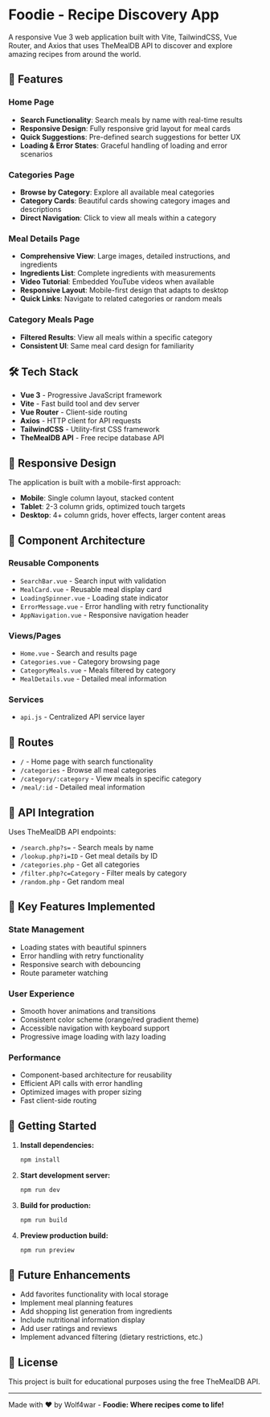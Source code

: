 # Foodie - Recipe Discovery App

A responsive Vue 3 web application built with Vite, TailwindCSS, Vue Router, and Axios that uses TheMealDB API to discover and explore amazing recipes from around the world.

## 🚀 Features

### Home Page
- **Search Functionality**: Search meals by name with real-time results
- **Responsive Design**: Fully responsive grid layout for meal cards
- **Quick Suggestions**: Pre-defined search suggestions for better UX
- **Loading & Error States**: Graceful handling of loading and error scenarios

### Categories Page  
- **Browse by Category**: Explore all available meal categories
- **Category Cards**: Beautiful cards showing category images and descriptions
- **Direct Navigation**: Click to view all meals within a category

### Meal Details Page
- **Comprehensive View**: Large images, detailed instructions, and ingredients
- **Ingredients List**: Complete ingredients with measurements
- **Video Tutorial**: Embedded YouTube videos when available
- **Responsive Layout**: Mobile-first design that adapts to desktop
- **Quick Links**: Navigate to related categories or random meals

### Category Meals Page
- **Filtered Results**: View all meals within a specific category
- **Consistent UI**: Same meal card design for familiarity

## 🛠️ Tech Stack

- **Vue 3** - Progressive JavaScript framework
- **Vite** - Fast build tool and dev server
- **Vue Router** - Client-side routing
- **Axios** - HTTP client for API requests  
- **TailwindCSS** - Utility-first CSS framework
- **TheMealDB API** - Free recipe database API

## 📱 Responsive Design

The application is built with a mobile-first approach:
- **Mobile**: Single column layout, stacked content
- **Tablet**: 2-3 column grids, optimized touch targets
- **Desktop**: 4+ column grids, hover effects, larger content areas

## 🎨 Component Architecture

### Reusable Components
- `SearchBar.vue` - Search input with validation
- `MealCard.vue` - Reusable meal display card
- `LoadingSpinner.vue` - Loading state indicator
- `ErrorMessage.vue` - Error handling with retry functionality
- `AppNavigation.vue` - Responsive navigation header

### Views/Pages
- `Home.vue` - Search and results page
- `Categories.vue` - Category browsing page
- `CategoryMeals.vue` - Meals filtered by category
- `MealDetails.vue` - Detailed meal information

### Services
- `api.js` - Centralized API service layer

## 🚦 Routes

- `/` - Home page with search functionality
- `/categories` - Browse all meal categories  
- `/category/:category` - View meals in specific category
- `/meal/:id` - Detailed meal information

## 📡 API Integration

Uses TheMealDB API endpoints:
- `/search.php?s=` - Search meals by name
- `/lookup.php?i=ID` - Get meal details by ID
- `/categories.php` - Get all categories
- `/filter.php?c=Category` - Filter meals by category
- `/random.php` - Get random meal

## 🎯 Key Features Implemented

### State Management
- Loading states with beautiful spinners
- Error handling with retry functionality
- Responsive search with debouncing
- Route parameter watching

### User Experience
- Smooth hover animations and transitions
- Consistent color scheme (orange/red gradient theme)
- Accessible navigation with keyboard support
- Progressive image loading with lazy loading

### Performance
- Component-based architecture for reusability
- Efficient API calls with error handling
- Optimized images with proper sizing
- Fast client-side routing

## 🚀 Getting Started

1. **Install dependencies:**
   ```bash
   npm install
   ```

2. **Start development server:**
   ```bash
   npm run dev
   ```

3. **Build for production:**
   ```bash
   npm run build
   ```

4. **Preview production build:**
   ```bash
   npm run preview
   ```

## 🌟 Future Enhancements

- Add favorites functionality with local storage
- Implement meal planning features  
- Add shopping list generation from ingredients
- Include nutritional information display
- Add user ratings and reviews
- Implement advanced filtering (dietary restrictions, etc.)

## 📄 License

This project is built for educational purposes using the free TheMealDB API.

---

Made with ❤️ by Wolf4war - **Foodie: Where recipes come to life!**
